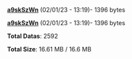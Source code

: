 [**a9skSzWn**](/data/a9skSzWn.txt) (02/01/23 - 13:19)- 1396 bytes

[**a9skSzWn**](/data/a9skSzWn.txt) (02/01/23 - 13:19)- 1396 bytes

**Total Datas**: 2592

**Total Size**: 16.61 MB / 16.6 MB